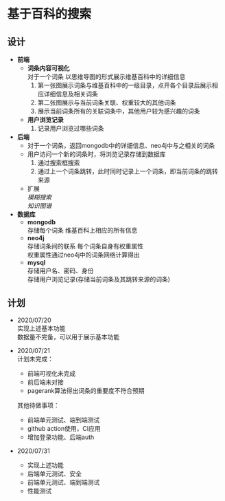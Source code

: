 # 基于百科的搜索
## 设计
- __前端__  
    - __词条内容可视化__  
    对于一个词条  以思维导图的形式展示维基百科中的详细信息  
        1. 第一张图展示词条与维基百科中的一级目录，点开各个目录后展示相应详细信息及相关词条  
        2. 第二张图展示与当前词条关联、权重较大的其他词条
        3. 展示当前词条所有的关联词条中，其他用户较为感兴趣的词条
    - __用户浏览记录__
        1. 记录用户浏览过哪些词条
- __后端__  
    - 对于一个词条，返回mongodb中的详细信息、neo4j中与之相关的词条
    - 用户访问一个新的词条时，将浏览记录存储到数据库  
      1. 通过搜索框搜索
      2. 通过上一个词条跳转，此时同时记录上一个词条，即当前词条的跳转来源
    - 扩展   
    _模糊搜索_  
    _知识图谱_
- __数据库__  
    - __mongodb__  
      存储每个词条 维基百科上相应的所有信息  
    - __neo4j__  
      存储词条间的联系 每个词条自身有权重属性  
      权重属性通过neo4j中的词条网络计算得出  
    - __mysql__  
      存储用户名、密码、身份  
      存储用户浏览记录(存储当前词条及其跳转来源的词条)

 



## 计划
- 2020/07/20  
  实现上述基本功能  
  数据量不完备，可以用于展示基本功能


- 2020/07/21  
  计划未完成：
    - 前端可视化未完成
    - 前后端未对接
    - pagerank算法得出词条的重要度不符合预期

  其他待做事项：
    - 前端单元测试、端到端测试
    - github action使用，CI应用
    - 增加登录功能、后端auth


- 2020/07/31  
    - 实现上述功能
    - 后端单元测试、安全  
    - 前端单元测试、端到端测试
    - 性能测试